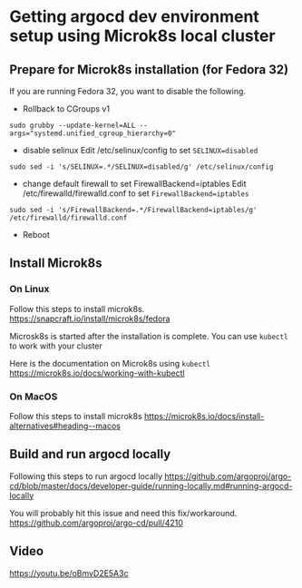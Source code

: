 # Getting argocd dev environment setup using Microk8s local cluster

## Prepare for Microk8s installation (for Fedora 32)

If you are running Fedora 32, you want to disable the following.

* Rollback to CGroups v1
```shell
sudo grubby --update-kernel=ALL --args="systemd.unified_cgroup_hierarchy=0"
```
* disable selinux
Edit /etc/selinux/config to set `SELINUX=disabled`
```shell
sudo sed -i 's/SELINUX=.*/SELINUX=disabled/g' /etc/selinux/config
```

* change default firewall to set FirewallBackend=iptables
Edit /etc/firewalld/firewalld.conf to set `FirewallBackend=iptables`
```shell
sudo sed -i 's/FirewallBackend=.*/FirewallBackend=iptables/g' /etc/firewalld/firewalld.conf
```
* Reboot

## Install Microk8s

### On Linux
Follow this steps to install microk8s.
https://snapcraft.io/install/microk8s/fedora

Microsk8s is started after the installation is complete.  You can use `kubectl` to work with your cluster

Here is the documentation on Microk8s using `kubectl`
https://microk8s.io/docs/working-with-kubectl

### On MacOS
Follow this steps to install microk8s
https://microk8s.io/docs/install-alternatives#heading--macos

## Build and run argocd locally

Following this steps to run argocd locally
https://github.com/argoproj/argo-cd/blob/master/docs/developer-guide/running-locally.md#running-argocd-locally

You will probably hit this issue and need this fix/workaround.   https://github.com/argoproj/argo-cd/pull/4210

## Video
https://youtu.be/oBmvD2E5A3c
